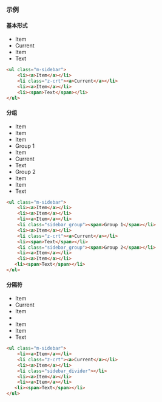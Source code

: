 ### 示例
#### 基本形式

<div class="m-example">
<ul class="m-sidebar">
    <li><a>Item</a></li>
    <li class="z-crt"><a>Current</a></li>
    <li><a>Item</a></li>
    <li><span>Text</span></li>
</ul>
</div>

```html
<ul class="m-sidebar">
    <li><a>Item</a></li>
    <li class="z-crt"><a>Current</a></li>
    <li><a>Item</a></li>
    <li><span>Text</span></li>
</ul>
```

#### 分组

<div class="m-example">
<ul class="m-sidebar">
    <li><a>Item</a></li>
    <li><a>Item</a></li>
    <li><a>Item</a></li>
    <li class="sidebar_group"><span>Group 1</span></li>
    <li><a>Item</a></li>
    <li class="z-crt"><a>Current</a></li>
    <li><span>Text</span></li>
    <li class="sidebar_group"><span>Group 2</span></li>
    <li><a>Item</a></li>
    <li><a>Item</a></li>
   <li><span>Text</span></li>
</ul>
</div>

```html
<ul class="m-sidebar">
    <li><a>Item</a></li>
    <li><a>Item</a></li>
    <li><a>Item</a></li>
    <li class="sidebar_group"><span>Group 1</span></li>
    <li><a>Item</a></li>
    <li class="z-crt"><a>Current</a></li>
    <li><span>Text</span></li>
    <li class="sidebar_group"><span>Group 2</span></li>
    <li><a>Item</a></li>
    <li><a>Item</a></li>
   <li><span>Text</span></li>
</ul>
```

#### 分隔符

<div class="m-example">
<ul class="m-sidebar">
    <li><a>Item</a></li>
    <li class="z-crt"><a>Current</a></li>
    <li><a>Item</a></li>
    <li class="sidebar_divider"></li>
    <li><a>Item</a></li>
    <li><a>Item</a></li>
   <li><span>Text</span></li>
</ul>
</div>

```html
<ul class="m-sidebar">
    <li><a>Item</a></li>
    <li class="z-crt"><a>Current</a></li>
    <li><a>Item</a></li>
    <li class="sidebar_divider"></li>
    <li><a>Item</a></li>
    <li><a>Item</a></li>
   <li><span>Text</span></li>
</ul>
```

